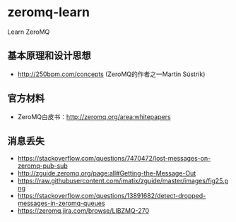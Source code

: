 # zeromq-learn
Learn ZeroMQ
## 基本原理和设计思想
* http://250bpm.com/concepts (ZeroMQ的作者之一Martin Sústrik)

## 官方材料
* ZeroMQ白皮书：http://zeromq.org/area:whitepapers 

## 消息丢失
* https://stackoverflow.com/questions/7470472/lost-messages-on-zeromq-pub-sub
* http://zguide.zeromq.org/page:all#Getting-the-Message-Out
* https://raw.githubusercontent.com/imatix/zguide/master/images/fig25.png
* https://stackoverflow.com/questions/13891682/detect-dropped-messages-in-zeromq-queues
* https://zeromq.jira.com/browse/LIBZMQ-270
